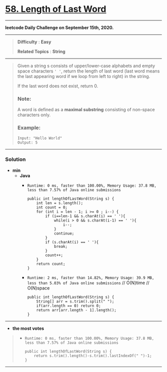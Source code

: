 # [58. Length of Last Word](https://leetcode.com/problems/length-of-last-word/)

---

**leetcode Daily Challenge on September 15th, 2020.**

---

> **Difficulty** : **Easy**
>
> **Related Topics** : **String**

---

> Given a string s consists of upper/lower-case alphabets and empty space characters `' '`, return the length of last word (last word means the last appearing word if we loop from left to right) in the string.
>
> If the last word does not exist, return 0.
>
> ### Note:
> A word is defined as a **maximal substring** consisting of non-space characters only.
>
> ### Example:
> ```
> Input: "Hello World"
> Output: 5
> ```

---


### Solution
* **min**
  * **Java**
    * `Runtime: 0 ms, faster than 100.00%, Memory Usage: 37.8 MB, less than 7.57% of Java online submissions`
      ```
      public int lengthOfLastWord(String s) {
          int len = s.length();
          int count = 0;
          for (int i = len - 1; i >= 0 ; i--) {
              if (i==len-1 && s.charAt(i) == ' '){
                  while(i > 0 && s.charAt(i-1) == ' '){
                      i--;
                  }
                  continue;
              }
              if (s.charAt(i) == ' '){
                  break;
              }
              count++;
          }
          return count;
      }
      ```

    * `Runtime: 2 ms, faster than 14.82%, Memory Usage: 39.9 MB, less than 5.03% of Java online submissions`
      // O(N)time
      // O(N)space
      ```
      public int lengthOfLastWord(String s) {
          String[] arr = s.trim().split(" ");
          if(arr.length == 0) return 0;
          return arr[arr.length - 1].length();
      }
      ```
      
---

* **the most votes**
>  * `Runtime: 0 ms, faster than 100.00%, Memory Usage: 37.8 MB, less than 7.57% of Java online submissions`
>    ```
>    public int lengthOfLastWord(String s) {
>        return s.trim().length()-s.trim().lastIndexOf(" ")-1;
>    }
>    ```

---
